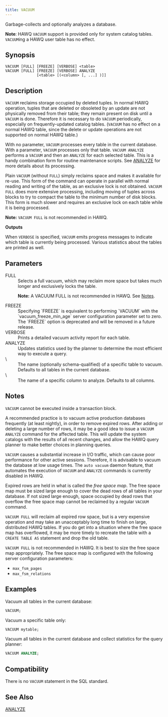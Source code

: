 ```yaml
---
title: VACUUM
---
```


<!--
Licensed to the Apache Software Foundation (ASF) under one
or more contributor license agreements.  See the NOTICE file
distributed with this work for additional information
regarding copyright ownership.  The ASF licenses this file
to you under the Apache License, Version 2.0 (the
"License"); you may not use this file except in compliance
with the License.  You may obtain a copy of the License at

  http://www.apache.org/licenses/LICENSE-2.0

Unless required by applicable law or agreed to in writing,
software distributed under the License is distributed on an
"AS IS" BASIS, WITHOUT WARRANTIES OR CONDITIONS OF ANY
KIND, either express or implied.  See the License for the
specific language governing permissions and limitations
under the License.
-->

Garbage-collects and optionally analyzes a database. 

**Note**: HAWQ `VACUUM` support is provided only for system catalog tables.  `VACUUM`ing a HAWQ user table has no effect.

## Synopsis<a id="topic1__section2"></a>

``` pre
VACUUM [FULL] [FREEZE] [VERBOSE] <table>
VACUUM [FULL] [FREEZE] [VERBOSE] ANALYZE
              [<table> [(<column> [, ...] )]]
```

## Description<a id="topic1__section3"></a>

`VACUUM` reclaims storage occupied by deleted tuples. In normal HAWQ operation, tuples that are deleted or obsoleted by an update are not physically removed from their table; they remain present on disk until a `VACUUM` is done. Therefore it is necessary to do `VACUUM` periodically, especially on frequently-updated catalog tables. (`VACUUM` has no effect on a normal HAWQ table, since the delete or update operations are not supported on normal HAWQ table.)

With no parameter, `VACUUM` processes every table in the current database. With a parameter, `VACUUM` processes only that table. `VACUUM ANALYZE` performs a `VACUUM` and then an `ANALYZE` for each selected table. This is a handy combination form for routine maintenance scripts. See [ANALYZE](ANALYZE.html) for more details about its processing.

Plain `VACUUM` (without `FULL`) simply reclaims space and makes it available for re-use. This form of the command can operate in parallel with normal reading and writing of the table, as an exclusive lock is not obtained. `VACUUM FULL` does more extensive processing, including moving of tuples across blocks to try to compact the table to the minimum number of disk blocks. This form is much slower and requires an exclusive lock on each table while it is being processed.  

**Note:** `VACUUM FULL` is not recommended in HAWQ.

**Outputs**

When `VERBOSE` is specified, `VACUUM` emits progress messages to indicate which table is currently being processed. Various statistics about the tables are printed as well.

## Parameters<a id="topic1__section5"></a>

<dt>FULL  </dt>
<dd>Selects a full vacuum, which may reclaim more space but takes much longer and exclusively locks the table.

**Note:** A VACUUM FULL is not recommended in HAWQ. See [Notes](#topic1__section6).</dd>

<dt>FREEZE  </dt>
<dd>Specifying `FREEZE` is equivalent to performing `VACUUM` with the `vacuum_freeze_min_age` server configuration parameter set to zero. The `FREEZE` option is deprecated and will be removed in a future release.</dd>

<dt>VERBOSE  </dt>
<dd>Prints a detailed vacuum activity report for each table.</dd>

<dt>ANALYZE  </dt>
<dd>Updates statistics used by the planner to determine the most efficient way to execute a query.</dd>

<dt> \<table\>   </dt>
<dd>The name (optionally schema-qualified) of a specific table to vacuum. Defaults to all tables in the current database.</dd>

<dt> \<column\>   </dt>
<dd>The name of a specific column to analyze. Defaults to all columns.</dd>

## Notes<a id="topic1__section6"></a>

`VACUUM` cannot be executed inside a transaction block.

A recommended practice is to vacuum active production databases frequently (at least nightly), in order to remove expired rows. After adding or deleting a large number of rows, it may be a good idea to issue a `VACUUM ANALYZE` command for the affected table. This will update the system catalogs with the results of all recent changes, and allow the HAWQ query planner to make better choices in planning queries.

`VACUUM` causes a substantial increase in I/O traffic, which can cause poor performance for other active sessions. Therefore, it is advisable to vacuum the database at low usage times. The `auto vacuum` daemon feature, that automates the execution of `VACUUM` and `ANALYZE` commands is currently disabled in HAWQ.

Expired rows are held in what is called the *free space map*. The free space map must be sized large enough to cover the dead rows of all tables in your database. If not sized large enough, space occupied by dead rows that overflow the free space map cannot be reclaimed by a regular `VACUUM` command.

`VACUUM FULL` will reclaim all expired row space, but is a very expensive operation and may take an unacceptably long time to finish on large, distributed HAWQ tables. If you do get into a situation where the free space map has overflowed, it may be more timely to recreate the table with a `CREATE TABLE AS` statement and drop the old table.

`VACUUM FULL` is not recommended in HAWQ. It is best to size the free space map appropriately. The free space map is configured with the following server configuration parameters:

-   `max_fsm_pages`
-   `max_fsm_relations`

## Examples<a id="topic1__section7"></a>

Vacuum all tables in the current database:

``` sql
VACUUM;
```

Vacuum a specific table only:

``` sql
VACUUM mytable;
```

Vacuum all tables in the current database and collect statistics for the query planner:

``` sql
VACUUM ANALYZE;
```

## Compatibility<a id="topic1__section8"></a>

There is no `VACUUM` statement in the SQL standard.

## See Also<a id="topic1__section9"></a>

[ANALYZE](ANALYZE.html)
